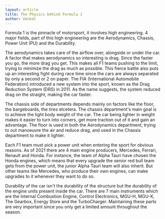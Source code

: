 ```yaml
---
layout: article
title: The Physics behind Formula 1
author: Venkat
---
```


Formula 1 is the pinnacle of motorsport, it involves high engineering. 4 major fields, part of this high engineering are the Aerodynamics, Chassis, Power Unit (PU) and the Durability.

The aerodynamics takes care of the airflow over, alongside or under the car. A factor that makes aerodynamics so interesting is drag. Since the faster you go, the more drag you get. This makes all F1 teams pushing to the limit, trying to minimize the drag as much as possible. This fierce battle also puts up an interesting fight during race time since the cars are always separated by only a second or 2 on paper. The FIA (International Automobile Federation) introduced a new system into the sport, known as the Drag Reduction System (DRS) in 2011. As the name suggests, the system reduced drag on the straight, making the car faster.

The chassis side of departments depends mainly on factors like the floor, the bargeboards, the tires etcetera. The chassis department's main goal is to achieve the light body weight of the car. The car being lighter in weight makes it easier to turn into corners, get more traction out of it and gain an advantage. The floor is used in both the Aerodynamics department, trying to out manoeuvre the air and reduce drag, and used in the Chassis department to make it lighter. 

Each F1 team must pick a power unit when entering the sport for obvious reasons. As of 2021 there are 4 main engine producers, Mercedes, Ferrari, Renault and Honda. For instance, the team of Alpha Tauri have chosen the Honda engines, which means that every upgrade the senior red bull team gets from the power unit, the junior Alpha Tauri team will also inherit. But other teams like Mercedes, who produce their own engines, can make upgrades to it whenever they want to do so. 

Durability of the car isn't the durability of the structure but the durability of the engine units present inside the car. There are 7 main instruments which are the Internal Combustion Engine, Control Electronics, MGU-H, MGU-K, The Gearbox, Energy Store and the TurboCharger. Maintaining these parts are very important since you only get a limited amount throughout the season.